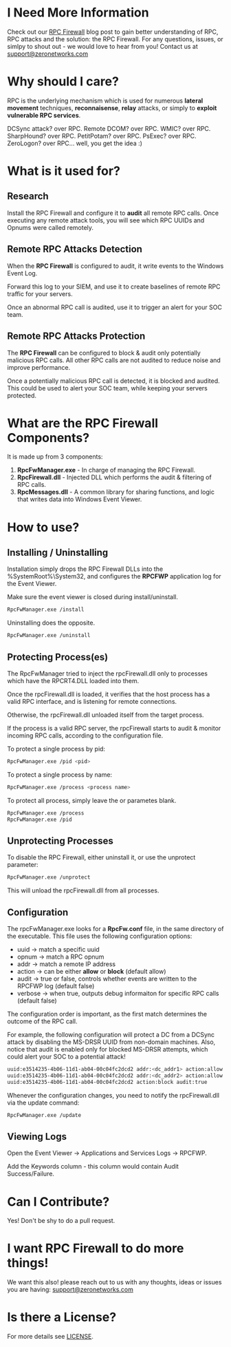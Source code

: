 # I Need More Information
Check out our [RPC Firewall](https://zeronetworks.com/blog/stopping_lateral_movement_via_the_rpc_firewall/) blog post to gain better understanding of RPC, RPC attacks and the solution: the RPC Firewall.
For any questions, issues, or simlpy to shout out - we would love to hear from you! Contact us at [support@zeronetworks.com](mailto:support@zeronetworks.com)

# Why should I care?
RPC is the underlying mechanism which is used for numerous **lateral movement** techniques, **reconnaisense**, **relay** attacks, or simply to **exploit vulnerable RPC services**.

DCSync attack? over RPC. Remote DCOM? over RPC. WMIC? over RPC. SharpHound? over RPC. PetitPotam? over RPC. PsExec? over RPC. ZeroLogon? over RPC... well, you get the idea :)

# What is it used for?
## Research
Install the RPC Firewall and configure it to **audit** all remote RPC calls. 
Once executing any remote attack tools, you will see which RPC UUIDs and Opnums were called remotely.

## Remote RPC Attacks Detection
When the **RPC Firewall** is configured to audit, it write events to the Windows Event Log. 

Forward this log to your SIEM, and use it to create baselines of remote RPC traffic for your servers.

Once an abnormal RPC call is audited, use it to trigger an alert for your SOC team.

## Remote RPC Attacks Protection
The **RPC Firewall** can be configured to block & audit only potentially malicious RPC calls. All other RPC calls are not audited to reduce noise and improve performance.

Once a potentially malicious RPC call is detected, it is blocked and audited. This could be used to alert your SOC team, while keeping your servers protected.

# What are the RPC Firewall Components?
It is made up from 3 components:
1. **RpcFwManager.exe** - In charge of managing the RPC Firewall.
2. **RpcFirewall.dll**  - Injected DLL which performs the audit & filtering of RPC calls.
3. **RpcMessages.dll**  - A common library for sharing functions, and logic that writes data into Windows Event Viewer.

# How to use?
## Installing / Uninstalling 
Installation simply drops the RPC Firewall DLLs into the %SystemRoot%\System32, and configures the **RPCFWP** application log for the Event Viewer.

Make sure the event viewer is closed during install/uninstall.
```bash
RpcFwManager.exe /install
```

Uninstalling does the opposite.
```bash
RpcFwManager.exe /uninstall
```

## Protecting Process(es)
The RpcFwManager tried to inject the rpcFirewall.dll only to processes which have the RPCRT4.DLL loaded into them.

Once the rpcFirewall.dll is loaded, it verifies that the host process has a valid RPC interface, and is listening for remote connections. 

Otherwise, the rpcFirewall.dll unloaded itself from the target process.

If the process is a valid RPC server, the rpcFirewall starts to audit & monitor incoming RPC calls, according to the configuration file.

To protect a single process by pid:
```bash
RpcFwManager.exe /pid <pid>
```
To protect a single process by name:
```bash
RpcFwManager.exe /process <process name>
```
To protect all process, simply leave the <pid> or <process name> parametes blank.
```bash
RpcFwManager.exe /process
RpcFwManager.exe /pid
```
## Unprotecting Processes
To disable the RPC Firewall, either uninstall it, or use the unprotect parameter:
```bash
RpcFwManager.exe /unprotect
```
This will unload the rpcFirewall.dll from all processes.

## Configuration
The rpcFwManager.exe looks for a **RpcFw.conf** file, in the same directory of the executable. 
This file uses the following configuration options: 
* uuid		->	match a specific uuid
* opnum		->	match a RPC opnum
* addr		->	match a remote IP address
* action	->	can be either **allow** or **block** (default allow) 
* audit		->	true or false, controls whether events are written to the RPCFWP log (default false)
* verbose	->	when true, outputs debug informaiton for specific RPC calls (default false)

The configuration order is important, as the first match determines the outcome of the RPC call.

For example, the following configuration will protect a DC from a DCSync attack by disabling the MS-DRSR UUID from non-domain machines. 
Also, notice that audit is enabled only for blocked MS-DRSR attempts, which could alert your SOC to a potential attack!
```bash
uuid:e3514235-4b06-11d1-ab04-00c04fc2dcd2 addr:<dc_addr1> action:allow
uuid:e3514235-4b06-11d1-ab04-00c04fc2dcd2 addr:<dc_addr2> action:allow
uuid:e3514235-4b06-11d1-ab04-00c04fc2dcd2 action:block audit:true
```

Whenever the configuration changes, you need to notify the rpcFirewall.dll via the update command:
```bash
RpcFwManager.exe /update
```

## Viewing Logs
Open the Event Viewer -> Applications and Services Logs -> RPCFWP.

Add the Keywords column - this column would contain Audit Success/Failure.

# Can I Contribute?
Yes! Don't be shy to do a pull request. 

# I want RPC Firewall to do more things!
We want this also! please reach out to us with any thoughts, ideas or issues you are having: [support@zeronetworks.com](mailto:support@zeronetworks.com)

# Is there a License?
For more details see [LICENSE](LICENSE).
